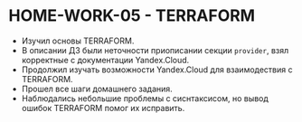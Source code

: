# **HOME-WORK-05 - TERRAFORM**

- Изучил основы TERRAFORM.
- В описании ДЗ были неточности приописании секции `provider`, взял корректные с документации Yandex.Cloud.
- Продолжил изучать возможности Yandex.Cloud для взаимодествия с TERRAFORM.
- Прошел все шаги домашнего задания.
- Наблюдались небольшие проблемы с сиснтаксисом, но вывод ошибок TERRAFORM помог их исправить.
